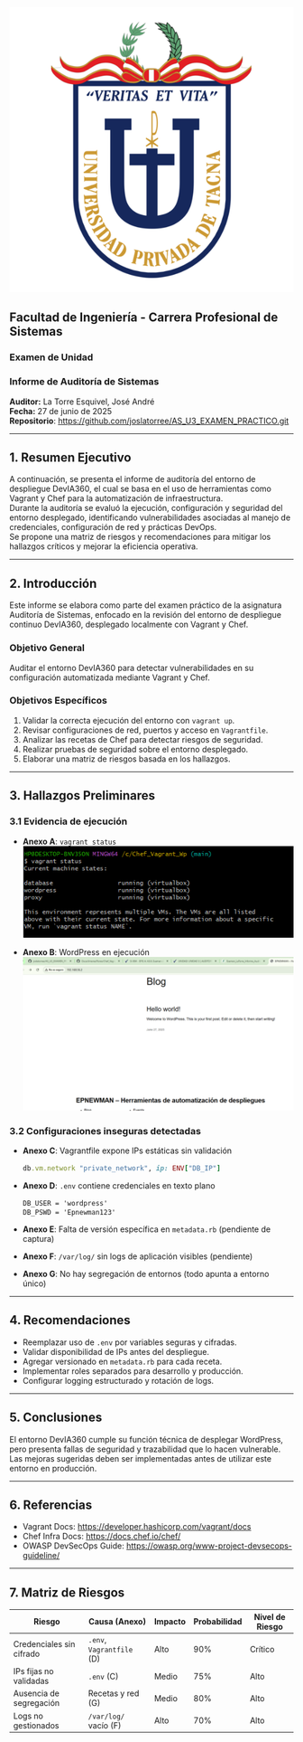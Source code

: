 
![Captura de WordPress](evidencias/logoupt.png)

## Facultad de Ingeniería - Carrera Profesional de Sistemas  
### Examen de Unidad  
### Informe de Auditoría de Sistemas  
**Auditor:** La Torre Esquivel, José André  
**Fecha:** 27 de junio de 2025  
**Repositorio**: https://github.com/joslatorree/AS_U3_EXAMEN_PRACTICO.git

---

## 1. Resumen Ejecutivo

A continuación, se presenta el informe de auditoría del entorno de despliegue DevIA360, el cual se basa en el uso de herramientas como Vagrant y Chef para la automatización de infraestructura.  
Durante la auditoría se evaluó la ejecución, configuración y seguridad del entorno desplegado, identificando vulnerabilidades asociadas al manejo de credenciales, configuración de red y prácticas DevOps.  
Se propone una matriz de riesgos y recomendaciones para mitigar los hallazgos críticos y mejorar la eficiencia operativa.

---

## 2. Introducción

Este informe se elabora como parte del examen práctico de la asignatura Auditoría de Sistemas, enfocado en la revisión del entorno de despliegue continuo DevIA360, desplegado localmente con Vagrant y Chef.

### Objetivo General
Auditar el entorno DevIA360 para detectar vulnerabilidades en su configuración automatizada mediante Vagrant y Chef.

### Objetivos Específicos
1. Validar la correcta ejecución del entorno con `vagrant up`.
2. Revisar configuraciones de red, puertos y acceso en `Vagrantfile`.
3. Analizar las recetas de Chef para detectar riesgos de seguridad.
4. Realizar pruebas de seguridad sobre el entorno desplegado.
5. Elaborar una matriz de riesgos basada en los hallazgos.

---

## 3. Hallazgos Preliminares

### 3.1 Evidencia de ejecución

- **Anexo A**: `vagrant status`
  ![Anexo A](evidencias/A.PNG)

- **Anexo B**: WordPress en ejecución
  ![Anexo B](evidencias/B.PNG)

### 3.2 Configuraciones inseguras detectadas

- **Anexo C**: Vagrantfile expone IPs estáticas sin validación
  ```ruby
  db.vm.network "private_network", ip: ENV["DB_IP"]
  ```

- **Anexo D**: `.env` contiene credenciales en texto plano
  ```env
  DB_USER = 'wordpress'
  DB_PSWD = 'Epnewman123'
  ```

- **Anexo E**: Falta de versión específica en `metadata.rb` (pendiente de captura)

- **Anexo F**: `/var/log/` sin logs de aplicación visibles (pendiente)

- **Anexo G**: No hay segregación de entornos (todo apunta a entorno único)

---

## 4. Recomendaciones

- Reemplazar uso de `.env` por variables seguras y cifradas.
- Validar disponibilidad de IPs antes del despliegue.
- Agregar versionado en `metadata.rb` para cada receta.
- Implementar roles separados para desarrollo y producción.
- Configurar logging estructurado y rotación de logs.

---

## 5. Conclusiones

El entorno DevIA360 cumple su función técnica de desplegar WordPress, pero presenta fallas de seguridad y trazabilidad que lo hacen vulnerable.  
Las mejoras sugeridas deben ser implementadas antes de utilizar este entorno en producción.

---

## 6. Referencias

- Vagrant Docs: https://developer.hashicorp.com/vagrant/docs  
- Chef Infra Docs: https://docs.chef.io/chef/  
- OWASP DevSecOps Guide: https://owasp.org/www-project-devsecops-guideline/

---

## 7. Matriz de Riesgos

| Riesgo                        | Causa (Anexo)             | Impacto | Probabilidad | Nivel de Riesgo |
|------------------------------|---------------------------|---------|--------------|-----------------|
| Credenciales sin cifrado     | `.env`, `Vagrantfile` (D) | Alto    | 90%          | Crítico         |
| IPs fijas no validadas       | `.env` (C)                | Medio   | 75%          | Alto            |
| Ausencia de segregación      | Recetas y red (G)         | Medio   | 80%          | Alto            |
| Logs no gestionados          | `/var/log/` vacío (F)     | Alto    | 70%          | Alto            |

